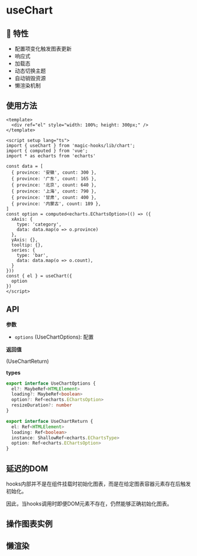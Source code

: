 # useChart

<Example title="useChart">
  <useChart />
</Example>

## 🚀 特性

- 配置项变化触发图表更新
- 响应式
- 加载态
- 动态切换主题
- 自动销毁资源
- 懒渲染机制

## 使用方法

<Example>
  <useChart-2 />
</Example>

```vue
<template>
  <div ref="el" style="width: 100%; height: 300px;" />
</template>

<script setup lang="ts">
import { useChart } from 'magic-hooks/lib/chart';
import { computed } from 'vue';
import * as echarts from 'echarts'

const data = [
  { province: '安徽', count: 300 },
  { province: '广东', count: 165 },
  { province: '北京', count: 640 },
  { province: '上海', count: 790 },
  { province: '甘肃', count: 400 },
  { province: '内蒙古', count: 189 },
]
const option = computed<echarts.EChartsOption>(() => ({
  xAxis: {
    type: 'category',
    data: data.map(o => o.province)
  },
  yAxis: {},
  tooltip: {},
  series: {
    type: 'bar',
    data: data.map(o => o.count),
  }
}))
const { el } = useChart({
  option
})
</script>
```

## API

**参数**

- `options` (UseChartOptions): 配置

**返回值**

(UseChartReturn)

**types**

```ts
export interface UseChartOptions {
  el?: MaybeRef<HTMLElement>
  loading?: MaybeRef<boolean>
  option?: Ref<echarts.EChartsOption>
  resizeDuration?: number
}

export interface UseChartReturn {
  el: Ref<HTMLElement>
  loading: Ref<boolean>
  instance: ShallowRef<echarts.EChartsType>
  option: Ref<echarts.EChartsOption>
}

```


## 延迟的DOM

<Example>
  <useChart-3 />
</Example>

hooks内部并不是在组件挂载时初始化图表，而是在给定图表容器元素存在后触发初始化。

因此，当hooks调用时即便DOM元素不存在，仍然能够正确初始化图表。

## 操作图表实例

<Example>
  <useChart-4 />
</Example>

## 懒渲染

<Example>
  <useChart-5 />
</Example>
